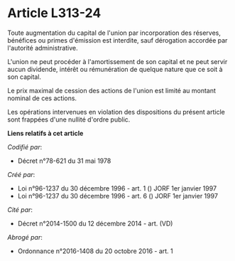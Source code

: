 # Article L313-24

Toute augmentation du capital de l'union par incorporation des réserves, bénéfices ou primes d'émission est interdite, sauf
dérogation accordée par l'autorité administrative.

L'union ne peut procéder à l'amortissement de son capital et ne peut servir aucun dividende, intérêt ou rémunération de
quelque nature que ce soit à son capital.

Le prix maximal de cession des actions de l'union est limité au montant nominal de ces actions.

Les opérations intervenues en violation des dispositions du présent article sont frappées d'une nullité d'ordre public.

**Liens relatifs à cet article**

_Codifié par_:

  - Décret n°78-621 du 31 mai 1978

_Créé par_:

  - Loi n°96-1237 du 30 décembre 1996 - art. 1 () JORF 1er janvier 1997
  - Loi n°96-1237 du 30 décembre 1996 - art. 6 () JORF 1er janvier 1997

_Cité par_:

  - Décret n°2014-1500 du 12 décembre 2014 - art. (VD)

_Abrogé par_:

  - Ordonnance n°2016-1408 du 20 octobre 2016 - art. 1
